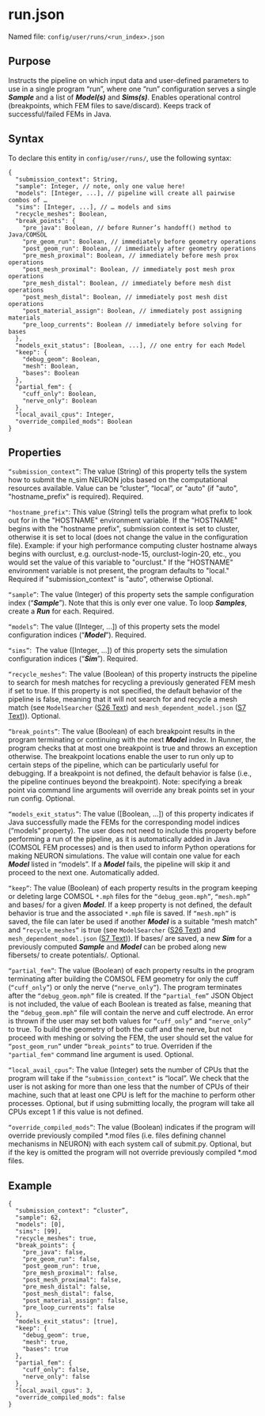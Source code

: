 # run.json

Named file: `config/user/runs/<run_index>.json`

## Purpose
Instructs the pipeline on which input data and user-defined
  parameters to use in a single program “run”, where one “run”
  configuration serves a single ***Sample*** and a list of
  ***Model(s)*** and ***Sims(s)***. Enables operational control
  (breakpoints, which FEM files to save/discard). Keeps track of
  successful/failed FEMs in Java.

## Syntax
To declare this entity in `config/user/runs/`, use the
  following syntax:
  ```
  {
    "submission_context": String,
    "sample": Integer, // note, only one value here!
    "models": [Integer, ...], // pipeline will create all pairwise combos of …
    "sims": [Integer, ...], // … models and sims
    "recycle_meshes": Boolean,
    "break_points": {
      "pre_java": Boolean, // before Runner’s handoff() method to Java/COMSOL
      "pre_geom_run": Boolean, // immediately before geometry operations
      "post_geom_run": Boolean, // immediately after geometry operations
      "pre_mesh_proximal": Boolean, // immediately before mesh prox operations
      "post_mesh_proximal": Boolean, // immediately post mesh prox operations
      "pre_mesh_distal": Boolean, // immediately before mesh dist operations
      "post_mesh_distal": Boolean, // immediately post mesh dist operations
      "post_material_assign": Boolean, // immediately post assigning materials
      "pre_loop_currents": Boolean // immediately before solving for bases
    },
    "models_exit_status": [Boolean, ...], // one entry for each Model
    "keep": {
      "debug_geom": Boolean,
      "mesh": Boolean,
      "bases": Boolean
    },
    "partial_fem": {
      "cuff_only": Boolean,
      "nerve_only": Boolean
    },
    "local_avail_cpus": Integer,
    "override_compiled_mods": Boolean
  }
  ```
## Properties

  `“submission_context”`: The value (String) of this property tells the
  system how to submit the n\_sim NEURON jobs based on the computational
  resources available. Value can be “cluster”, “local”, or "auto" (if "auto", "hostname_prefix" is required). Required.

  `"hostname_prefix"`: This value (String) tells the program what prefix to look out for in the "HOSTNAME" environment variable. If the "HOSTNAME" begins with the "hostname prefix", submission context is set to cluster, otherwise it is set to local (does not change the value in the configuration file). Example: if your high performance computing cluster hostname always begins with ourclust, e.g. ourclust-node-15, ourclust-login-20, etc., you would set the value of this variable to "ourclust." If the "HOSTNAME" environment variable is not present, the program defaults to "local." Required if "submission_context" is "auto", otherwise Optional.

  `“sample”`: The value (Integer) of this property sets the sample
  configuration index (“***Sample***”). Note that this is only ever one
  value. To loop ***Samples***, create a ***Run*** for each. Required.

  `“models”`: The value (\[Integer, ...\]) of this property sets the model
  configuration indices (“***Model***”). Required.

  `“sims”`:  The value (\[Integer, ...\]) of this property sets the
  simulation configuration indices (“***Sim***”). Required.

  `“recycle_meshes”`: The value (Boolean) of this property instructs the
  pipeline to search for mesh matches for recycling a previously generated
  FEM mesh if set to true. If this property is not specified, the default
  behavior of the pipeline is false, meaning that it will not search for
  and recycle a mesh match (see `ModelSearcher` ([S26 Text](S26-Java-utility-classes)) and
  `mesh_dependent_model.json` ([S7 Text](S7-JSON-configuration-files))). Optional.

  `“break_points”`: The value (Boolean) of each breakpoint results in the
  program terminating or continuing with the next ***Model*** index. In
  Runner, the program checks that at most one breakpoint is true and
  throws an exception otherwise. The breakpoint locations enable the user
  to run only up to certain steps of the pipeline, which can be
  particularly useful for debugging. If a breakpoint is not defined, the
  default behavior is false (i.e., the pipeline continues beyond the
  breakpoint). Note: specifying a break point via command line arguments
  will override any break points set in your run config. Optional.

  `“models_exit_status”`: The value (\[Boolean, ...\]) of this property
  indicates if Java successfully made the FEMs for the corresponding model
  indices (“models” property). The user does not need to include this
  property before performing a run of the pipeline, as it is automatically
  added in Java (COMSOL FEM processes) and is then used to inform Python
  operations for making NEURON simulations. The value will contain one
  value for each ***Model*** listed in “models”. If a ***Model*** fails,
  the pipeline will skip it and proceed to the next one. Automatically
  added.

  `“keep”`: The value (Boolean) of each property results in the program
  keeping or deleting large COMSOL `*.mph` files for the `“debug_geom.mph”`,
  `“mesh.mph”` and bases/ for a given ***Model***. If a keep property is not
  defined, the default behavior is true and the associated `*.mph` file is
  saved. If `“mesh.mph”` is saved, the file can later be used if another
  ***Model*** is a suitable “mesh match” and `“recycle_meshes”` is true
  (see `ModelSearcher` ([S26 Text](S26-Java-utility-classes)) and `mesh_dependent_model.json` ([S7 Text](S7-JSON-configuration-files))). If bases/ are saved, a
  new ***Sim*** for a previously computed ***Sample*** and ***Model*** can
  be probed along new fibersets/ to create potentials/*.* Optional.

  `“partial_fem”`: The value (Boolean) of each property results in the
  program terminating after building the COMSOL FEM geometry for only the
  cuff (`“cuff_only”`) or only the nerve (`“nerve_only”`). The program
  terminates after the `“debug_geom.mph”` file is created. If the
  `“partial_fem”` JSON Object is not included, the value of each Boolean
  is treated as false, meaning that the `“debug_geom.mph”` file will
  contain the nerve and cuff electrode. An error is thrown if the user may
  set both values for `“cuff_only”` and `“nerve_only”` to true. To build the
  geometry of both the cuff and the nerve, but not proceed with meshing or
  solving the FEM, the user should set the value for `“post_geom_run”`
  under `“break_points”` to true. Overriden
  if the `"partial_fem"` command line argument is used. Optional.

  `“local_avail_cpus”`: The value (Integer) sets the number of CPUs that
  the program will take if the `“submission_context”` is “local”. We check
  that the user is not asking for more than one less that the number of
  CPUs of their machine, such that at least one CPU is left for the
  machine to perform other processes. Optional, but if using submitting
  locally, the program will take all CPUs except 1 if this value is not
  defined.

  `“override_compiled_mods”`: The value (Boolean) indicates if the program will override previously compiled *.mod files (i.e. files defining channel mechanisms in NEURON) with each system call of submit.py. Optional, but if the key is omitted the program will not override previously compiled *.mod files.

## Example
  ```
  {
    "submission_context": “cluster”,
    "sample": 62,
    "models": [0],
    "sims": [99],
    "recycle_meshes": true,
    "break_points": {
      "pre_java": false,
      "pre_geom_run": false,
      "post_geom_run": true,
      "pre_mesh_proximal": false,
      "post_mesh_proximal": false,
      "pre_mesh_distal": false,
      "post_mesh_distal": false,
      "post_material_assign": false,  
      "pre_loop_currents": false
    },
    "models_exit_status": [true],
    "keep": {
      "debug_geom": true,
      "mesh": true,
      "bases": true
    },
    "partial_fem": {
      "cuff_only": false,
      "nerve_only": false
    },
    "local_avail_cpus": 3,
    "override_compiled_mods": false
  }
  ```
